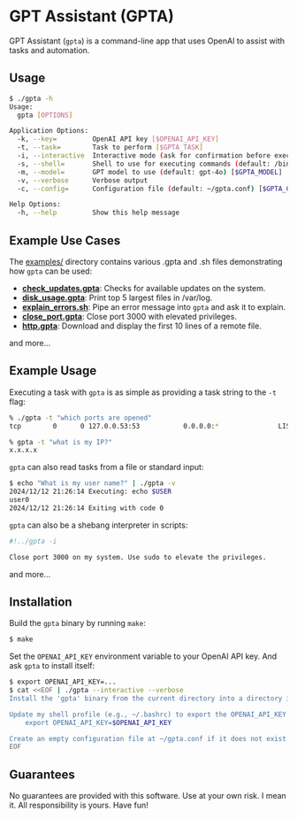 # GPT Assistant (GPTA)

GPT Assistant (`gpta`) is a command-line app that uses OpenAI to assist with tasks and automation.

## Usage

```bash
$ ./gpta -h
Usage:
  gpta [OPTIONS]

Application Options:
  -k, --key=         OpenAI API key [$OPENAI_API_KEY]
  -t, --task=        Task to perform [$GPTA_TASK]
  -i, --interactive  Interactive mode (ask for confirmation before executing commands)
  -s, --shell=       Shell to use for executing commands (default: /bin/sh) [$GPTA_SHELL]
  -m, --model=       GPT model to use (default: gpt-4o) [$GPTA_MODEL]
  -v, --verbose      Verbose output
  -c, --config=      Configuration file (default: ~/gpta.conf) [$GPTA_CONFIG]

Help Options:
  -h, --help         Show this help message
```

## Example Use Cases

The [examples/](examples/) directory contains various .gpta and .sh files demonstrating how `gpta` can be used:

- **[check_updates.gpta](examples/check_updates.gpta)**: Checks for available updates on the system.
- **[disk_usage.gpta](examples/disk_usage.gpta)**: Print top 5 largest files in /var/log.
- **[explain_errors.sh](examples/explain_errors.sh)**: Pipe an error message into `gpta` and ask it to explain.
- **[close_port.gpta](examples/close_port.gpta)**: Close port 3000 with elevated privileges.
- **[http.gpta](examples/http.gpta)**: Download and display the first 10 lines of a remote file.

and more...

## Example Usage

Executing a task with `gpta` is as simple as providing a task string to the `-t` flag:

```bash
% ./gpta -t "which ports are opened"
tcp        0      0 127.0.0.53:53           0.0.0.0:*               LISTEN

% gpta -t "what is my IP?" 
x.x.x.x
```

`gpta` can also read tasks from a file or standard input:

```bash
$ echo "What is my user name?" | ./gpta -v
2024/12/12 21:26:14 Executing: echo $USER
user0
2024/12/12 21:26:14 Exiting with code 0
```

`gpta` can also be a shebang interpreter in scripts:

```bash
#!../gpta -i

Close port 3000 on my system. Use sudo to elevate the privileges.
```

and more...

## Installation

Build the `gpta` binary by running `make`:

```bash
$ make
```

Set the `OPENAI_API_KEY` environment variable to your OpenAI API key. And ask `gpta` to install itself:

```bash
$ export OPENAI_API_KEY=...
$ cat <<EOF | ./gpta --interactive --verbose
Install the 'gpta' binary from the current directory into a directory included in my PATH (using sudo if necessary). If 'gpta' is already installed, update it by replacing the existing binary.

Update my shell profile (e.g., ~/.bashrc) to export the OPENAI_API_KEY environment variable:
    export OPENAI_API_KEY=$OPENAI_API_KEY

Create an empty configuration file at ~/gpta.conf if it does not exist. Do not overwrite an existing file.
EOF
```

## Guarantees

No guarantees are provided with this software. Use at your own risk. I mean it. All responsibility is yours. Have fun!
